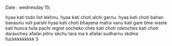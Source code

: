 Date : wednesday 15; 

hyaa kati todo list lekhnu. 
hyaa kati choti alchi garnu.
hyaa kati choti bahan banaunu voli parshi 
hyaa kati choti bhayena matra vanu
kati gare time waste kati hunca hola pachi regret socheko ches 
kati choti rokinches 
kati choti darauches 
afailai pitnu skchu
tara ma k afailai sudharnu skdina 
fuckkkkkkkkk 5
